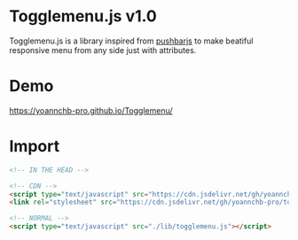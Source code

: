 # Togglemenu.js v1.0
Togglemenu.js is a library inspired from <a href="https://oncebot.github.io/pushbar.js/">pushbarjs</a> to make beatiful responsive menu from any side just with attributes.

# Demo
https://yoannchb-pro.github.io/Togglemenu/

# Import
```html
<!-- IN THE HEAD -->

<!-- CDN -->
<script type="text/javascript" src="https://cdn.jsdelivr.net/gh/yoannchb-pro/togglemenu@latest/lib/script/togglemenu-js.js"></script>
<link rel="stylesheet" src="https://cdn.jsdelivr.net/gh/yoannchb-pro/togglemenu@latest/lib/script/togglemenu-css.css"/>

<!-- NORMAL -->
<script type="text/javascript" src="./lib/togglemenu.js"></script>
```
